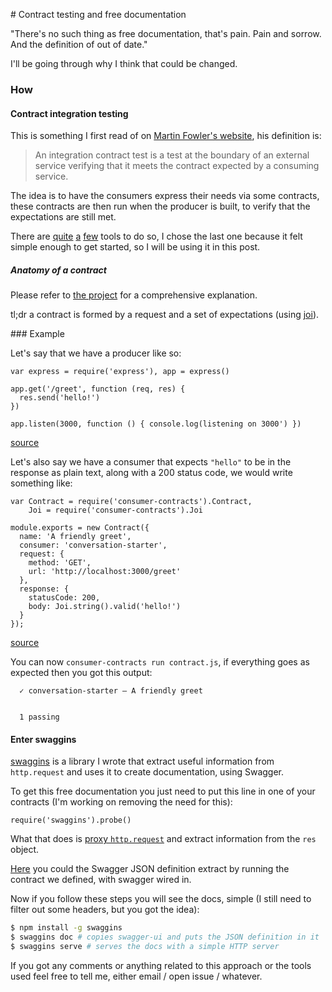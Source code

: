# Contract testing and free documentation

"There's no such thing as free documentation, that's pain. Pain and sorrow. And the definition of out of date."

I'll be going through why I think that could be changed.

### How

#### Contract integration testing

This is something I first read of on [Martin Fowler's website](http://martinfowler.com/articles/microservice-testing/#testing-contract-introduction),
his definition is:

> An integration contract test is a test at the boundary of an external service verifying that it meets the contract expected by a consuming service.

The idea is to have the consumers express their needs via some contracts, these contracts are then
run when the producer is built, to verify that the expectations are still met.

There are [quite](https://github.com/thoughtworks/pacto) [a](https://github.com/realestate-com-au/pact)
[few](https://github.com/bbc/consumer-contracts) tools to do so, I chose the last one because it felt simple
enough to get started, so I will be using it in this post.

##### Anatomy of a contract

Please refer to [the project](https://github.com/bbc/consumer-contracts#anatomy-of-a-contract) for a comprehensive
explanation.

tl;dr a contract is formed by a request and a set of expectations (using [joi](https://github.com/hapijs/joi)).

### Example


Let's say that we have a producer like so:

```JS
var express = require('express'), app = express()

app.get('/greet', function (req, res) {
  res.send('hello!')
})

app.listen(3000, function () { console.log(listening on 3000') })
```

[source](server.js)

Let's also say we have a consumer that expects `"hello"` to be in the response as plain text,
along with a 200 status code, we would write something like:

```JS
var Contract = require('consumer-contracts').Contract,
    Joi = require('consumer-contracts').Joi

module.exports = new Contract({
  name: 'A friendly greet',
  consumer: 'conversation-starter',
  request: {
    method: 'GET',
    url: 'http://localhost:3000/greet'
  },
  response: {
    statusCode: 200,
    body: Joi.string().valid('hello!')
  }
});
```
[source](contract.js)

You can now `consumer-contracts run contract.js`, if everything
goes as expected then you got this output:


```
  ✓ conversation-starter – A friendly greet


  1 passing
```

#### Enter swaggins

[swaggins](https://github.com/lazywithclass/swaggins) is a library I wrote that extract useful information from
`http.request` and uses it to create documentation, using Swagger.

To get this free documentation you just need to put this line in one of
your contracts (I'm working on removing the need for this):

```JS
require('swaggins').probe()
```

What that does is [proxy `http.request`](https://github.com/lazywithclass/swaggins/blob/master/index.js#L7) and extract information from the `res` object.

[Here](swagger.json) you could the Swagger JSON definition extract by running the contract we defined, with swagger wired in.

Now if you follow these steps you will see the docs, simple
(I still need to filter out some headers, but you got the idea):

```bash
$ npm install -g swaggins
$ swaggins doc # copies swagger-ui and puts the JSON definition in it
$ swaggins serve # serves the docs with a simple HTTP server
```

If you got any comments or anything related to this approach or the tools
used feel free to tell me, either email / open issue / whatever.
